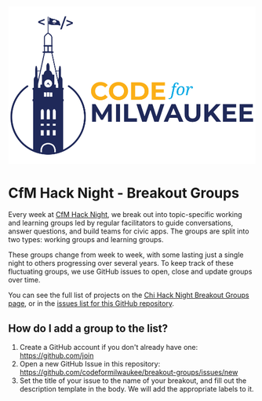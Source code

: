 ![CfM Hack Night](blue-cfm-logo.png "Chi Hack Night")

# CfM Hack Night - Breakout Groups

Every week at [CfM Hack Night](https://www.meetup.com/Code-for-Milwaukee/), we break out into topic-specific working and learning groups led by regular facilitators to guide conversations, answer questions, and build teams for civic apps. The groups are split into two types: working groups and learning groups.

These groups change from week to week, with some lasting just a single night to others progressing over several years. To keep track of these fluctuating groups, we use GitHub issues to open, close and update groups over time.

You can see the full list of projects on the [Chi Hack Night Breakout Groups page](https://codeformilwaukee.github.io/breakouts.html), or in the [issues list for this GitHub repository](https://github.com/codeformilwaukee/breakout-groups/issues).

## How do I add a group to the list?

1. Create a GitHub account if you don't already have one: https://github.com/join
2. Open a new GitHub Issue in this repository: https://github.com/codeformilwaukee/breakout-groups/issues/new
3. Set the title of your issue to the name of your breakout, and fill out the description template in the body. We will add the appropriate labels to it.
